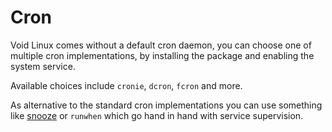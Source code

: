 # Cron

Void Linux comes without a default cron daemon, you can choose one of
multiple cron implementations, by installing the package and enabling
the system service.

Available choices include `cronie`, `dcron`, `fcron` and more.

As alternative to the standard cron implementations you can use
something like [snooze](https://github.com/chneukirchen/snooze) or
`runwhen` which go hand in hand with service supervision.

